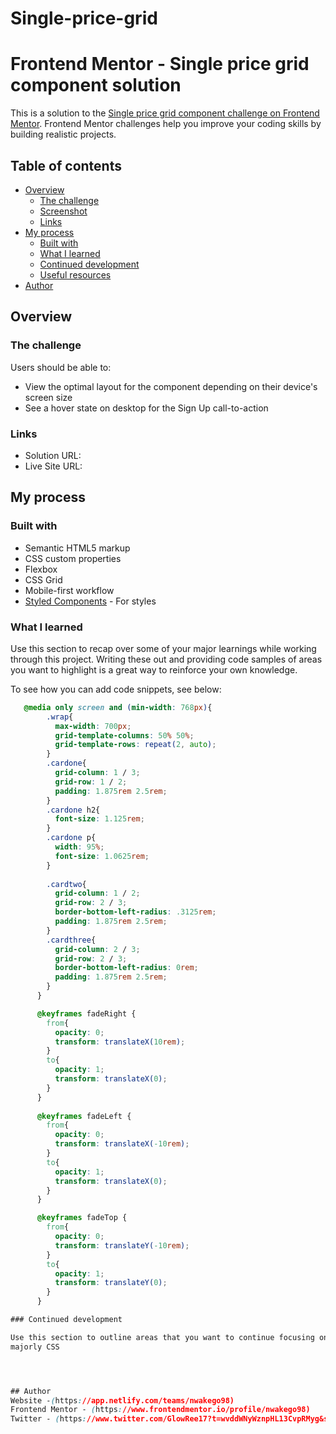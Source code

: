# Single-price-grid
# Frontend Mentor - Single price grid component solution

This is a solution to the [Single price grid component challenge on Frontend Mentor](https://www.frontendmentor.io/challenges/single-price-grid-component-5ce41129d0ff452fec5abbbc). Frontend Mentor challenges help you improve your coding skills by building realistic projects. 

## Table of contents

- [Overview](#overview)
  - [The challenge](#the-challenge)
  - [Screenshot](#screenshot)
  - [Links](#links)
- [My process](#my-process)
  - [Built with](#built-with)
  - [What I learned](#what-i-learned)
  - [Continued development](#continued-development)
  - [Useful resources](#useful-resources)
- [Author](#author)

## Overview

### The challenge

Users should be able to:

- View the optimal layout for the component depending on their device's screen size
- See a hover state on desktop for the Sign Up call-to-action

### Links

- Solution URL: 
- Live Site URL:

## My process

### Built with

- Semantic HTML5 markup
- CSS custom properties
- Flexbox
- CSS Grid
- Mobile-first workflow
- [Styled Components](https://styled-components.com/) - For styles

### What I learned

Use this section to recap over some of your major learnings while working through this project. Writing these out and providing code samples of areas you want to highlight is a great way to reinforce your own knowledge.

To see how you can add code snippets, see below:


```css
   @media only screen and (min-width: 768px){
        .wrap{
          max-width: 700px;
          grid-template-columns: 50% 50%;
          grid-template-rows: repeat(2, auto);
        }
        .cardone{
          grid-column: 1 / 3;
          grid-row: 1 / 2;
          padding: 1.875rem 2.5rem;
        }
        .cardone h2{
          font-size: 1.125rem;
        }
        .cardone p{
          width: 95%;
          font-size: 1.0625rem;
        }
      
        .cardtwo{
          grid-column: 1 / 2;
          grid-row: 2 / 3;
          border-bottom-left-radius: .3125rem;
          padding: 1.875rem 2.5rem;
        }
        .cardthree{
          grid-column: 2 / 3;
          grid-row: 2 / 3;
          border-bottom-left-radius: 0rem;
          padding: 1.875rem 2.5rem;
        }
      }

      @keyframes fadeRight {
        from{
          opacity: 0;
          transform: translateX(10rem);
        }
        to{
          opacity: 1;
          transform: translateX(0);
        }
      }
      
      @keyframes fadeLeft {
        from{
          opacity: 0;
          transform: translateX(-10rem);
        }
        to{
          opacity: 1;
          transform: translateX(0);
        }
      }

      @keyframes fadeTop {
        from{
          opacity: 0;
          transform: translateY(-10rem);
        }
        to{
          opacity: 1;
          transform: translateY(0);
        }
      }

### Continued development

Use this section to outline areas that you want to continue focusing on in future projects. These could be concepts you're still not completely comfortable with or techniques you found useful that you want to refine and perfect.
majorly CSS




## Author
Website -(https://app.netlify.com/teams/nwakego98)
Frontend Mentor - (https://www.frontendmentor.io/profile/nwakego98)
Twitter - (https://www.twitter.com/GlowRee17?t=wvddWNyWznpHL13CvpRMyg&s=08)

